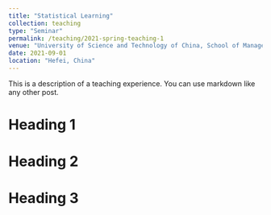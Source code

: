 ```yaml
---
title: "Statistical Learning"
collection: teaching
type: "Seminar"
permalink: /teaching/2021-spring-teaching-1
venue: "University of Science and Technology of China, School of Management"
date: 2021-09-01
location: "Hefei, China"
---
```


This is a description of a teaching experience. You can use markdown like any other post.

Heading 1
======

Heading 2
======

Heading 3
======